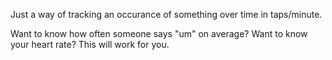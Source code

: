 Just a way of tracking an occurance of something over time in taps/minute.  

Want to know how often someone says "um" on average?  Want to know your heart rate? This will work for you. 

